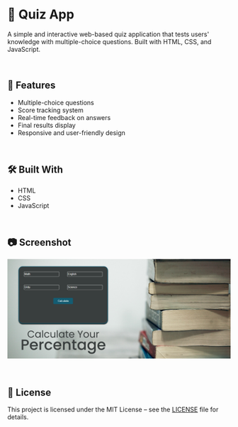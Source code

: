 # 🧠 Quiz App

A simple and interactive web-based quiz application that tests users' knowledge with multiple-choice questions. Built with HTML, CSS, and JavaScript.

<br>

## 🚀 Features

- Multiple-choice questions
- Score tracking system
- Real-time feedback on answers
- Final results display
- Responsive and user-friendly design

<br>

## 🛠️ Built With

- HTML
- CSS
- JavaScript

<br>

## 📷 Screenshot

![App Screenshot](screenshot.png)

<br>

## 📄 License

This project is licensed under the MIT License – see the [LICENSE](LICENSE) file for details.
